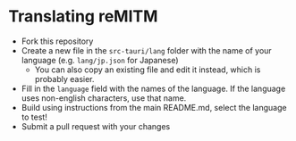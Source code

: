# Translating reMITM

- Fork this repository
- Create a new file in the `src-tauri/lang` folder with the name of your language (e.g. `lang/jp.json` for Japanese)
  - You can also copy an existing file and edit it instead, which is probably easier.
- Fill in the `language` field with the names of the language. If the language uses non-english characters, use that name.
- Build using instructions from the main README.md, select the language to test!
- Submit a pull request with your changes